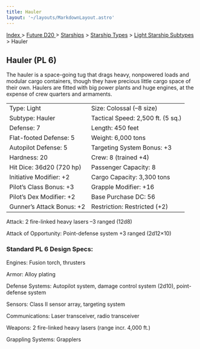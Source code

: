 ```yaml
---
title: Hauler
layout: '~/layouts/MarkdownLayout.astro'
---
```


[ Index ](/) > [ Future D20 ](/future.d20.srd) > [Starships](/future.d20.srd/starships) > [Starship Types](/future.d20.srd/starships/starship) > [Light Starship Subtypes](/future.d20.srd/starships/starship.types/light.starship) > Hauler

## Hauler (PL 6)

The hauler is a space-going tug that drags heavy, nonpowered loads and modular
cargo containers, though they have precious little cargo space of their own.
Haulers are fitted with big power plants and huge engines, at the expense of
crew quarters and armaments.


<table> <tr><td>Type: Light</td><td>Size: Colossal (–8 size)</td></tr> <tr class="shaded"><td>Subtype: Hauler</td><td>Tactical Speed: 2,500 ft. (5 sq.)</td></tr> <tr><td>Defense: 7</td><td>Length: 450 feet</td></tr> <tr class="shaded"><td>Flat-footed Defense: 5</td><td>Weight: 6,000 tons</td></tr> <tr><td>Autopilot Defense: 5</td><td>Targeting System Bonus: +3</td></tr> <tr class="shaded"><td>Hardness: 20</td><td>Crew: 8 (trained +4)</td></tr> <tr><td>Hit Dice: 36d20 (720 hp)</td><td>Passenger Capacity: 8</td></tr> <tr class="shaded"><td>Initiative Modifier: +2</td><td>Cargo Capacity: 3,300 tons</td></tr> <tr><td>Pilot’s Class Bonus: +3</td><td>Grapple Modifier: +16</td></tr> <tr class="shaded"><td>Pilot’s Dex Modifier: +2</td><td>Base Purchase DC: 56</td></tr> <tr><td>Gunner’s Attack Bonus: +2</td><td>Restriction: Restricted (+2)</td></tr> </table>


Attack: 2 fire-linked heavy lasers –3 ranged (12d8)

Attack of Opportunity: Point-defense system +3 ranged (2d12×10)

### Standard PL 6 Design Specs:

Engines: Fusion torch, thrusters

Armor: Alloy plating

Defense Systems: Autopilot system, damage control system (2d10), point-defense
system

Sensors: Class II sensor array, targeting system

Communications: Laser transceiver, radio transceiver

Weapons: 2 fire-linked heavy lasers (range incr. 4,000 ft.)

Grappling Systems: Grapplers


